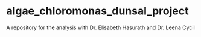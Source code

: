 # algae_chloromonas_dunsal_project
A repository for the analysis with Dr. Elisabeth Hasurath and Dr. Leena Cycil
